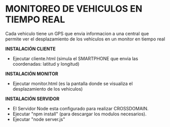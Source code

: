 MONITOREO DE VEHICULOS EN TIEMPO REAL
=====================================================================
Cada vehiculo tiene un GPS que envia informacion a una central que permite ver el desplazamiento de los vehiculos en un monitor en tiempo real

**INSTALACIÓN CLIENTE**
* Ejecutar cliente.html (simula el SMARTPHONE que envia las coordenadas: latitud y longitud)

**INSTALACIÓN MONITOR**
* Ejecutar monitor.html (es la pantalla donde se visualiza el desplazamiento de los vehiculos)

**INSTALACIÓN SERVIDOR**
* El Servidor Node esta configurado para realizar CROSSDOMAIN.
* Ejecutar "npm install" (para descargar los modulos necesarios).
* Ejecutar "node server.js"

